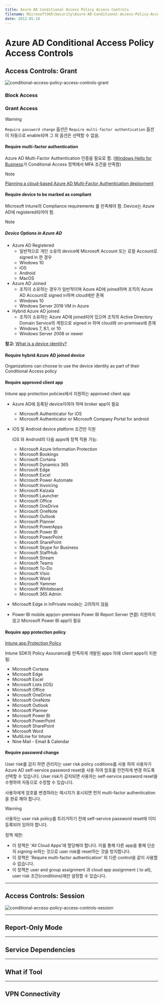 ```yaml
---
title: Azure AD Conditional Access Policy Access Controls
filename: Microsoft365\Security\Azure-AD-Conditional-Access-Policy-Access-Controls.md
date: 2012.05.10
---
```


# Azure AD Conditional Access Policy Access Controls

## Access Controls: Grant

![conditional-access-policy-access-controls-grant](https://github.com/kj-park/Tech/blob/main/Microsoft365/Security/.media/conditional-access-policy-access-controls-grant.svg?raw=true)

### Block Access

### Grant Access

> [!WARNING]
> `Require password change` 옵션은 `Require multi-factor authentication` 옵션이 자동으로 enable되며 그 외 옵션은 선택할 수 없음.

#### Require multi-factor authentication

Azure AD Multi-Factor Authentication 인증을 필요로 함. ([Windows Hello for Business](https://docs.microsoft.com/en-us/windows/security/identity-protection/hello-for-business/hello-overview)가 Conditional Access 정책에서 MFA 조건을 만족함)

> [!NOTE]
> [Planning a cloud-based Azure AD Multi-Factor Authentication deployment](https://docs.microsoft.com/en-us/azure/active-directory/authentication/howto-mfa-getstarted)

#### Require device to be marked as compliant

Microsoft Intune의 Compliance requirements 를 만족해야 함. Device는 Azure AD에 registered되어야 함.

> [!NOTE]
> ##### Device Options in Azure AD
>
> - Azure AD Registered
>    - 일반적으로 개인 소유의 device에 Microsoft Account 또는 로컬 Account로 signed in 한 경우
>    - Windows 10
>    - iOS
>    - Android
>    - MacOS
> - Azure AD Joined
>    - 조직이 소유하는 경우가 일반적이며 Azure AD에 joined하며 조직의 Azure AD Account로 signed in하며 cloud에만 존재
>    - Windows 10
>    - Windows Server 2019 VM in Azure
> - Hybrid Azure AD joined
>    - 조직이 소유하는 Azure AD에 joined되어 있으며 조직의 Active Directory Domain Service의 계정으로 signed in 하며 cloud와 on-premises에 존재
>    - Windows 7, 8.1, or 10
>    - Windows Server 2008 or newer
>
> **참고:** [What is a device identity?](https://docs.microsoft.com/en-us/azure/active-directory/devices/overview)

#### Require hybrid Azure AD joined device

Organizations can choose to use the device identity as part of their Conditional Access policy

#### Require approved client app

Intune app protection policies에서 지원하는 approved client app

- Azure AD에 등록된 device이여야 하며 broker app이 필요
    - Microsoft Authenticator for iOS
    - Microsoft Authenticator or Microsoft Company Portal for android

- iOS 및 Android device platform 조건만 지원

    iOS 와 Android의 다음 apps에 정책 적용 가능:

    - Microsoft Azure Information Protection
    - Microsoft Bookings
    - Microsoft Cortana
    - Microsoft Dynamics 365
    - Microsoft Edge
    - Microsoft Excel
    - Microsoft Power Automate
    - Microsoft Invoicing
    - Microsoft Kaizala
    - Microsoft Launcher
    - Microsoft Office
    - Microsoft OneDrive
    - Microsoft OneNote
    - Microsoft Outlook
    - Microsoft Planner
    - Microsoft PowerApps
    - Microsoft Power BI
    - Microsoft PowerPoint
    - Microsoft SharePoint
    - Microsoft Skype for Business
    - Microsoft StaffHub
    - Microsoft Stream
    - Microsoft Teams
    - Microsoft To-Do
    - Microsoft Visio
    - Microsoft Word
    - Microsoft Yammer
    - Microsoft Whiteboard
    - Microsoft 365 Admin

- Microsoft Edge in InPrivate mode는 고려하지 않음
- Power BI mobile app(on-premises Power BI Report Server 연결) 지원하지 않고 Microsoft Power BI app이 필요

#### Require app protection policy

[Intune app Protection Policy](https://docs.microsoft.com/en-us/intune/app-protection-policy)

Intune SDK의 Policy Assurance를 만족하게 개발된 apps 아래 client apps이 지원됨:

- Microsoft Cortana
- Microsoft Edge
- Microsoft Excel
- Microsoft Lists (iOS)
- Microsoft Office
- Microsoft OneDrive
- Microsoft OneNote
- Microsoft Outlook
- Microsoft Planner
- Microsoft Power BI
- Microsoft PowerPoint
- Microsoft SharePoint
- Microsoft Word
- MultiLine for Intune
- Nine Mail - Email & Calendar

#### Require password change

User risk를 감지 하면 관리자는 user risk policy coditions를 사용 하여 사용자가 Azure AD self-service password reset을 사용 하여 암호를 안전하게 변경 하도록 선택할 수 있습니다. User risk가 감지되면 사용자는 self-service password reset을 수행하여 자동으로 수정할 수 있습니다.

사용자에게 암호를 변경하라는 메시지가 표시되면 먼저 multi-factor authentication을 완료 해야 합니다.

> [!WARNING]
> 사용자는 user risk policy를 트리거하기 전에 self-service password reset에 이미 등록되어 있어야 합니다.

정책 제한:

- 이 정책은 'All Cloud Apps'에 할당해야 합니다. 이를 통해 다른 app을 통해 단순히 signing-in하는 것으로 user risk를 reset하는 것을 방지합니다.
- 이 정책은 'Require multi-factor authentication' 외 다른 control을 같이 사용할 수 없습니다.
- 이 정책은 user and group assignment 과 cloud app assignment ( to all), user risk 조건(conditions)에만 설정할 수 있습니다.

---
## Access Controls: Session


![conditional-access-policy-access-controls-session](https://github.com/kj-park/Tech/blob/main/Microsoft365/Security/.media/conditional-access-policy-access-controls-session.svg)



---

## Report-Only Mode


---

## Service Dependencies

---

## What if Tool

---

## VPN Connectivity
